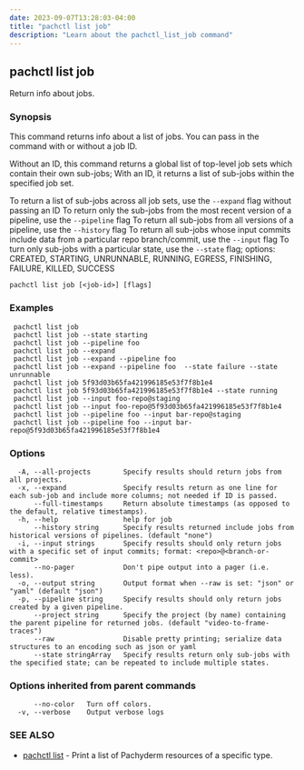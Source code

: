 ```yaml
---
date: 2023-09-07T13:28:03-04:00
title: "pachctl list job"
description: "Learn about the pachctl_list_job command"
---
```


## pachctl list job

Return info about jobs.

### Synopsis

This command returns info about a list of jobs. You can pass in the command with or without a job ID. 
 
Without an ID, this command returns a global list of top-level job sets which contain their own sub-jobs; With an ID, it returns a list of sub-jobs within the specified job set. 
 
 To return a list of sub-jobs across all job sets, use the `--expand` flag without passing an ID 
 To return only the sub-jobs from the most recent version of a pipeline, use the `--pipeline` flag 
 To return all sub-jobs from all versions of a pipeline, use the `--history` flag 
 To return all sub-jobs whose input commits include data from a particular repo branch/commit, use the `--input` flag 
 To turn only sub-jobs with a particular state, use the `--state` flag; options: CREATED, STARTING, UNRUNNABLE, RUNNING, EGRESS, FINISHING, FAILURE, KILLED, SUCCESS

```
pachctl list job [<job-id>] [flags]
```

### Examples

```
 pachctl list job 
 pachctl list job --state starting 
 pachctl list job --pipeline foo 
 pachctl list job --expand 
 pachctl list job --expand --pipeline foo 
 pachctl list job --expand --pipeline foo  --state failure --state unrunnable 
 pachctl list job 5f93d03b65fa421996185e53f7f8b1e4 
 pachctl list job 5f93d03b65fa421996185e53f7f8b1e4 --state running
 pachctl list job --input foo-repo@staging 
 pachctl list job --input foo-repo@5f93d03b65fa421996185e53f7f8b1e4 
 pachctl list job --pipeline foo --input bar-repo@staging 
 pachctl list job --pipeline foo --input bar-repo@5f93d03b65fa421996185e53f7f8b1e4 

```

### Options

```
  -A, --all-projects        Specify results should return jobs from all projects.
  -x, --expand              Specify results return as one line for each sub-job and include more columns; not needed if ID is passed.
      --full-timestamps     Return absolute timestamps (as opposed to the default, relative timestamps).
  -h, --help                help for job
      --history string      Specify results returned include jobs from historical versions of pipelines. (default "none")
  -i, --input strings       Specify results should only return jobs with a specific set of input commits; format: <repo>@<branch-or-commit>
      --no-pager            Don't pipe output into a pager (i.e. less).
  -o, --output string       Output format when --raw is set: "json" or "yaml" (default "json")
  -p, --pipeline string     Specify results should only return jobs created by a given pipeline.
      --project string      Specify the project (by name) containing the parent pipeline for returned jobs. (default "video-to-frame-traces")
      --raw                 Disable pretty printing; serialize data structures to an encoding such as json or yaml
      --state stringArray   Specify results return only sub-jobs with the specified state; can be repeated to include multiple states.
```

### Options inherited from parent commands

```
      --no-color   Turn off colors.
  -v, --verbose    Output verbose logs
```

### SEE ALSO

* [pachctl list](../pachctl_list)	 - Print a list of Pachyderm resources of a specific type.

